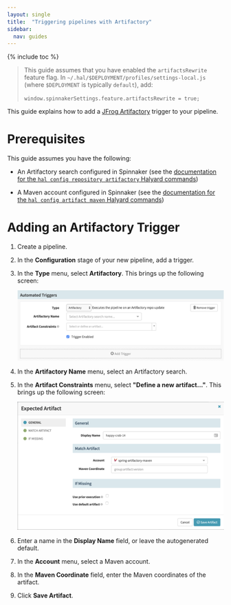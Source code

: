 ```yaml
---
layout: single
title:  "Triggering pipelines with Artifactory"
sidebar:
  nav: guides
---
```


{% include toc %}

> This guide assumes that you have enabled the `artifactsRewrite` feature flag. In
> `~/.hal/$DEPLOYMENT/profiles/settings-local.js` (where `$DEPLOYMENT` is typically
> `default`), add:
>
> `window.spinnakerSettings.feature.artifactsRewrite = true;`

This guide explains how to add a [JFrog Artifactory](https://jfrog.com/artifactory/) trigger to your pipeline.

# Prerequisites

This guide assumes you have the following:

* An Artifactory search configured in Spinnaker (see the [documentation for the `hal config repository artifactory` Halyard commands](https://www.spinnaker.io/reference/halyard/commands/#hal-config-repository-artifactory))

* A Maven account configured in Spinnaker (see the [documentation for the `hal config artifact maven` Halyard commands](https://www.spinnaker.io/reference/halyard/commands/#hal-config-artifact-maven))

# Adding an Artifactory Trigger

1. Create a pipeline.

1. In the __Configuration__ stage of your new pipeline, add a trigger.

1. In the __Type__ menu, select __Artifactory__. This brings up the following screen:

    ![](artifactory-trigger.png)

1. In the __Artifactory Name__ menu, select an Artifactory search.

1. In the __Artifact Constraints__ menu, select __"Define a new artifact..."__. This brings up the following screen:

    ![](expected-artifact.png)

1. Enter a name in the __Display Name__ field, or leave the autogenerated default.

1. In the __Account__ menu, select a Maven account.

1. In the __Maven Coordinate__ field, enter the Maven coordinates of the artifact.

1. Click __Save Artifact__.

